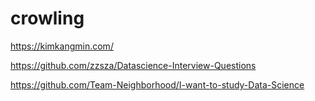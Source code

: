 # crowling
https://kimkangmin.com/

https://github.com/zzsza/Datascience-Interview-Questions

https://github.com/Team-Neighborhood/I-want-to-study-Data-Science
